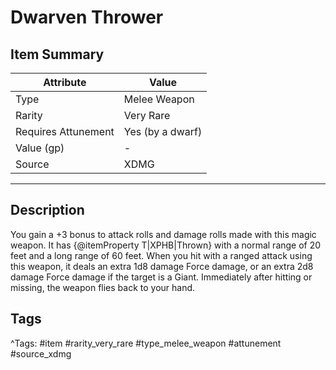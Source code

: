 # Dwarven Thrower

## Item Summary

| Attribute            | Value                        |
|----------------------|------------------------------|
| Type                 | Melee Weapon |
| Rarity               | Very Rare             |
| Requires Attunement  | Yes (by a dwarf)                |
| Value (gp)           | -    |
| Source               | XDMG |

---

## Description

You gain a +3 bonus to attack rolls and damage rolls made with this magic weapon. It has {@itemProperty T|XPHB|Thrown} with a normal range of 20 feet and a long range of 60 feet. When you hit with a ranged attack using this weapon, it deals an extra 1d8 damage Force damage, or an extra 2d8 damage Force damage if the target is a Giant. Immediately after hitting or missing, the weapon flies back to your hand.

## Tags

^Tags: #item #rarity_very_rare #type_melee_weapon #attunement #source_xdmg